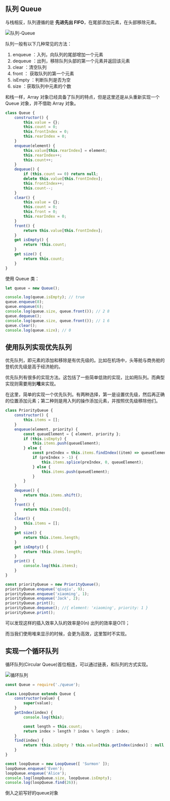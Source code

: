 ## 队列 Queue

与栈相反，队列遵循的是 **先进先出 FIFO**，在尾部添加元素，在头部移除元素。

![队列-Queue](https://lyneee-blog-1251928147.cos.ap-chengdu.myqcloud.com/blog/2020032217wmM88g.png)

队列一般有以下几种常见的方法：

1. enqueue ：入列，向队列的尾部增加一个元素
2. dequeue ：出列，移除队列头部的第一个元素并返回该元素
3. clear ：清空队列
4. front ： 获取队列的第一个元素
5. isEmpty ：判断队列是否为空
6. size ：获取队列中元素的个数

和栈一样，Array 对象已经具备了队列的特点，但是这里还是从头重新实现一个 Queue 对象，并不借助 Array 对象。

```Javascript
class Queue {
	constructor() {
		this.value = {};
		this.count = 0;
		this.frontIndex = 0;
		this.rearIndex = 0;
	}
	enqueue(element) {
		this.value[this.rearIndex] = element;
		this.rearIndex++;
		this.count++;
	}
	dequeue() {
		if (this.count == 0) return null;
		delete this.value[this.frontIndex];
		this.frontIndex++;
		this.count--;
	}
	clear() {
		this.value = {};
		this.count = 0;
		this.front = 0;
		this.rearIndex = 0;
	}
	front() {
		return this.value[this.frontIndex];
	}
	get isEmpty() {
		return !this.count;
	}
	get size() {
		return this.count;
	}
}
```

使用 Queue 类：

```Javascript
let queue = new Queue();

console.log(queue.isEmpty); // true
queue.enqueue(8);
queue.enqueue(6);
console.log(queue.size, queue.front()); // 2 8
queue.dequeue();
console.log(queue.size, queue.front()); // 1 6
queue.clear();
console.log(queue.size); // 0
```

## 使用队列实现优先队列

优先队列，即元素的添加和移除是有优先级的。比如在机场中，头等舱与商务舱的登机优先级是高于经济舱的。

优先队列有很多的实现方法。这包括了一些简单低效的实现，比如用队列。而典型实现则需要用到**堆**来实现。

在这里，简单的实现一个优先队列。有两种选择，第一是设置优先级，然后再正确的位置添加元素；第二种则是用入列的操作添加元素，并按照优先级移除他们。

```javascript
class PriorityQueue {
	constructor() {
		this.items = [];
	}
	enqueue(element, priority) {
		const queueElement = { element, priority };
		if (this.isEmpty) {
			this.items.push(queueElement);
		} else {
			const preIndex = this.items.findIndex((item) => queueElement.priority < item.priority);
			if (preIndex > -1) {
				this.items.splice(preIndex, 0, queueElement);
			} else {
				this.items.push(queueElement);
			}
		}
	}
	dequeue() {
		return this.items.shift();
	}
	front() {
		return this.items[0];
	}
	clear() {
		this.items = [];
	}
	get size() {
		return this.items.length;
	}
	get isEmpty() {
		return !this.items.length;
	}
	print() {
		console.log(this.items);
	}
}

const priorityQueue = new PriorityQueue();
priorityQueue.enqueue('qiuqiu', 9);
priorityQueue.enqueue('xiaoming', 1);
priorityQueue.enqueue('Jack', 2);
priorityQueue.print();
priorityQueue.dequeue(); //{ element: 'xiaoming', priority: 1 }
priorityQueue.print(); 
```

可以发现这样的插入效率入队的效率是0(n) 出列的效率是O(1)；

而当我们使用堆来显示的时候，会更为高效，这里暂时不实现。

## 实现一个循环队列

循环队列(Circular Queue)首位相连，可以通过链表，和队列的方式实现。

![循环队列](https://lyneee-blog-1251928147.cos.ap-chengdu.myqcloud.com/blog/2020033018IwKRju.png)

```javascript
const Queue = require('./queue');

class LoopQueue extends Queue {
	constructor(value) {
		super(value);
	}
	getIndex(index) {
		console.log(this);

		const length = this.count;
		return index > length ? index % length : index;
	}
	find(index) {
		return !this.isEmpty ? this.value[this.getIndex(index)] : null;
	}
}

const loopQueue = new LoopQueue([ 'Surmon' ]);
loopQueue.enqueue('Even');
loopQueue.enqueue('Alice');
console.log(loopQueue.size, loopQueue.isEmpty);
console.log(loopQueue.find(26));

```

倒入之前写好的queue对象